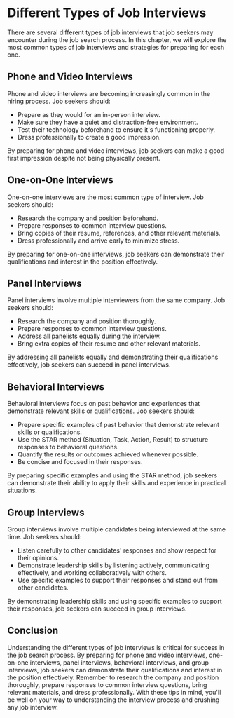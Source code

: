 Different Types of Job Interviews
=================================================================================

There are several different types of job interviews that job seekers may encounter during the job search process. In this chapter, we will explore the most common types of job interviews and strategies for preparing for each one.

Phone and Video Interviews
--------------------------

Phone and video interviews are becoming increasingly common in the hiring process. Job seekers should:

* Prepare as they would for an in-person interview.
* Make sure they have a quiet and distraction-free environment.
* Test their technology beforehand to ensure it's functioning properly.
* Dress professionally to create a good impression.

By preparing for phone and video interviews, job seekers can make a good first impression despite not being physically present.

One-on-One Interviews
---------------------

One-on-one interviews are the most common type of interview. Job seekers should:

* Research the company and position beforehand.
* Prepare responses to common interview questions.
* Bring copies of their resume, references, and other relevant materials.
* Dress professionally and arrive early to minimize stress.

By preparing for one-on-one interviews, job seekers can demonstrate their qualifications and interest in the position effectively.

Panel Interviews
----------------

Panel interviews involve multiple interviewers from the same company. Job seekers should:

* Research the company and position thoroughly.
* Prepare responses to common interview questions.
* Address all panelists equally during the interview.
* Bring extra copies of their resume and other relevant materials.

By addressing all panelists equally and demonstrating their qualifications effectively, job seekers can succeed in panel interviews.

Behavioral Interviews
---------------------

Behavioral interviews focus on past behavior and experiences that demonstrate relevant skills or qualifications. Job seekers should:

* Prepare specific examples of past behavior that demonstrate relevant skills or qualifications.
* Use the STAR method (Situation, Task, Action, Result) to structure responses to behavioral questions.
* Quantify the results or outcomes achieved whenever possible.
* Be concise and focused in their responses.

By preparing specific examples and using the STAR method, job seekers can demonstrate their ability to apply their skills and experience in practical situations.

Group Interviews
----------------

Group interviews involve multiple candidates being interviewed at the same time. Job seekers should:

* Listen carefully to other candidates' responses and show respect for their opinions.
* Demonstrate leadership skills by listening actively, communicating effectively, and working collaboratively with others.
* Use specific examples to support their responses and stand out from other candidates.

By demonstrating leadership skills and using specific examples to support their responses, job seekers can succeed in group interviews.

Conclusion
----------

Understanding the different types of job interviews is critical for success in the job search process. By preparing for phone and video interviews, one-on-one interviews, panel interviews, behavioral interviews, and group interviews, job seekers can demonstrate their qualifications and interest in the position effectively. Remember to research the company and position thoroughly, prepare responses to common interview questions, bring relevant materials, and dress professionally. With these tips in mind, you'll be well on your way to understanding the interview process and crushing any job interview.
